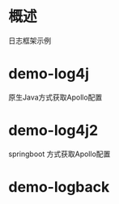 # 概述

日志框架示例

# demo-log4j

原生Java方式获取Apollo配置

# demo-log4j2

springboot 方式获取Apollo配置

# demo-logback

